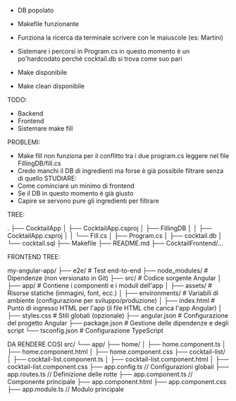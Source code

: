 -   DB popolato
-   Makefile funzionante
-   Funziona la ricerca da terminale scrivere con  le maiuscole (es: Martini)
-   Sistemare i percorsi in Program.cs in questo momento è un po'hardcodato perchè cocktail.db si trova come suo pari

-   Make disponibile
-   Make clean disponibile

TODO: 
-   Backend
-   Frontend
-   Sistemare make fill


PROBLEMI:
-   Make fill non funziona per il conflitto tra i due program.cs leggere nel file FillingDB/fill.cs
-   Credo manchi il DB di ingredienti ma forse è già possibile filtrare senza di quello
STUDIARE:
-   Come cominciare un minimo di frontend
-   Se il DB in questo momento è già giusto
-   Capire se servono pure gli ingredienti per filtrare



TREE:

.
├── CocktailApp
│   ├── CocktailApp.csproj
│   ├── FillingDB
│   │   ├── CocktailApp.csproj
│   │   └── Fill.cs
│   ├── Program.cs
│   ├── cocktail.db
│   └── cocktail.sql
├── Makefile
├── README.md
├── CocktailFrontend/...


FRONTEND TREE:

my-angular-app/
├── e2e/                        # Test end-to-end
├── node_modules/               # Dipendenze (non versionato in Git)
├── src/                        # Codice sorgente Angular
│   ├── app/                    # Contiene i componenti e i moduli dell'app
│   ├── assets/                 # Risorse statiche (immagini, font, ecc.)
│   ├── environments/           # Variabili di ambiente (configurazione per sviluppo/produzione)
│   ├── index.html              # Punto di ingresso HTML per l'app (il file HTML che carica l'app Angular)
│   ├── styles.css              # Stili globali (opzionale)
├── angular.json                # Configurazione del progetto Angular
├── package.json                # Gestione delle dipendenze e degli script
└── tsconfig.json               # Configurazione TypeScript

DA RENDERE COSI
src/
 └── app/
      ├── home/
      │    ├── home.component.ts
      │    ├── home.component.html
      │    ├── home.component.css
      ├── cocktail-list/
      │    ├── cocktail-list.component.ts
      │    ├── cocktail-list.component.html
      │    ├── cocktail-list.component.css
      ├── app.config.ts       // Configurazioni globali
      ├── app.routes.ts      // Definizione delle rotte
      ├── app.component.ts   // Componente principale
      ├── app.component.html
      ├── app.component.css
      ├── app.module.ts      // Modulo principale